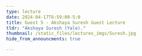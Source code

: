```yaml
---
type: lecture
date: 2024-04-17T6:59:00-5:0
title: Guest 5 - Akshaya Suresh Guest Lecture
tldr: "Akshaya Suresh (Yale)."
thumbnail: /static_files/lectures_imgs/Suresh.jpg
hide_from_announcments: true

---
```

